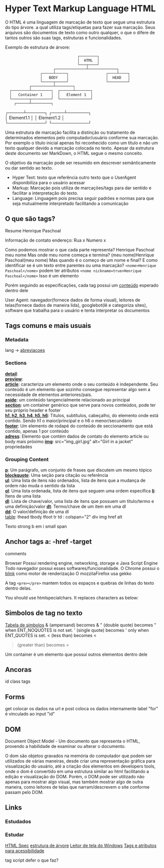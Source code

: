 # Hyper Text Markup Language HTML

O HTML é uma linguagem de marcação de texto que segue uma estrutura do tipo árvore. a qual utiliza tags/etiquetas para fazer sua marcação. Seus arquivos são documentos de texto como outro qualquer, o que o difere de tantos outros são suas tags, estruturas e funcionalidades.

Exemplo de estrutura de árvore:

                                     ┌────────┐                
                                     │  HTML  │                
                                     └───┬────┘                
                          ┌──────────────┴─────────────┐       
                    ┌─────┴─────┐                 ┌────┴────┐  
                    │   BODY    │                 │  HEAD   │  
                    └─────┬─────┘                 └─────────┘  
               ┌──────────┴────────┐                           
      ┌────────┴─────────┐  ┌──────┴───────┐                   
      │   Container 1    │  │   Element 1  │                   
      └────────┬─────────┘  └──────────────┘                   
        ┌──────┴─────────┐       
  ┌─────┴──────┐    ┌────┴───────┐  
  │ Element1.1 │    │ Element1.2 │  
  └────────────┘    └────────────┘  

Uma estrutura de marcação facilita a distinção ou tratamento de determinados elementos pelo computador/usuário conforme sua marcação.  
Por exemplo o título inicial apenas foi reconhecido como um título e não um texto qualquer devido a marcação colocada no texto. Apesar da estrutura deste documento ser MarkDown, o HTML segue o mesmo conceito.

O objetivo da marcação pode ser resumido em descrever semânticamente ou dar sentido ao texto.

- Hyper Text: texto que referência outro texto que o UserAgent disponibiliza para o usuário acessar
- Markup: Marcação pois utiliza de marcações/tags para dar sentido e facilitar a interpretação do texto.
- Language: Linguagem pois precisa seguir padrões e normas para que seja mutualmente interpretado facilitando a comunicação

## O que são tags?

Resume
Henrique Paschoal

Informação de contato
endereço: Rua x
Numero x

Como podemos mostrar o que cada parte representa?
Henrique Paschoal meu nome
Mas onde meu nome começa e termina?
(meu nome)Henrique Paschoal(meu nome)
Mas quando é o começo de um nome e final? E como identificar se é um texto entre parentes ou uma marcação?
`<nome>Henrique Paschoal</nome>`
podem ter atributos
`<nome nickname=true>Henrique Paschoal</nome>`
Isso é um elemento

Porém seguindo as especificações, cada tag possui um [conteúdo](https://html.spec.whatwg.org/#content-models) esperado dentro dele



User Agent: navegador(fornece dados de forma visual), leitores de telas(fornece dados de maneira lida), googlebot(lê e categoriza sites), software que trabalha para o usuário e tenta interpretar os documentos

## Tags comuns e mais usuais 

### Metadata
lang -> [abreviacoes](https://www.w3schools.com/tags/ref_language_codes.asp)


### Sections
[**detail**]():  
[**preview**]():  
[**article**](): 
caracteriza um elemento onde o seu conteúdo é independente. Seu conteúdo é um elemento que sozinho consegue representar algo sem a necessidade de elementos anteriores/pais.  
[**aside**](https://html.spec.whatwg.org/#the-aside-element): 
um conteúdo tangencialmente relacionado ao principal  
[**section**](https://html.spec.whatwg.org/#the-section-element): 
um container genérico que serve para novos conteúdos, pode ter seu próprio header e footer   
[**h1, h2, h3, h4, h5, h6**](https://html.spec.whatwg.org/#the-h1,-h2,-h3,-h4,-h5,-and-h6-elements): 
Títulos, subtítulos, cabeçalho, do elemento onde está contido. Sendo h1 o maior/principal e o h6 o menor/secundário  
[**footer**](): 
 Um elemento de rodapé do conteúdo de seccionamento que está contido, apenas 1 por conteúdo  
[**adress**](): 
Elemento que contém dados de contato do elemento article ou body mais próximo
[**img**](): 
src="img_girl.jpg" alt="Girl in a jacket" propriedades
### Grouping Content
[**p**](): Um parágrafo, um conjunto de frases que discutem um mesmo tópico  
[**blockquote**](): Uma seção para citação ou referência  
[**ul**](): Uma lista de itens não ordenados, lista de itens que a mudança de ordem não muda o sentido da lista  
[**ol**](): Uma lista ordenada, lista de itens que seguem uma ordem específica
[**li**](): Itens de uma lista  
[**dl**](): Lista de chave/valor, uma lista de itens que possuem um titulo/termo e uma definição/valor
[**dt**](): Termo/chave de um item em uma dl  
[**dd**](): O valor/definição de uma dl  
[table]():
thead
tbody
tfoot
tr
td : colspan="2"
div
img href alt 


Texto
strong
b
em
i
small
span

Anchor tags
a:
-href
-target
-

comments
<!-- -->

Browser
Possui rendering engine, networking, storage e Java Script Engine
Todo navegador possui esses softwares/funcionalidade.
O Chrome possui o [blink](https://www.chromium.org/blink/) como motor de renderização
O mozzilaFirefox usa gekko

A tag `<pre></pre>` mantem todos os espaços e quebras de linhas do texto dentro delas.

You should use htmlspecialchars. It replaces characters as below:

## Simbolos de tag no texto
[Tabela de simbolos](https://html.spec.whatwg.org/#named-character-references)
& (ampersand) becomes &amp;
" (double quote) becomes &quot; when ENT_NOQUOTES is not set.
' (single quote) becomes &#039; only when ENT_QUOTES is set.
< (less than) becomes &lt;
> (greater than) becomes &gt;

Um container é um elemento que possuí outros elementos dentro dele

## Ancoras
id
class
tags

## Forms
get colocar os dados na url e post coloca os dados internamente
label "for" é vinculado ao input "id"

## DOM
Document Object Model - Um documento que representa o HTML, provendo a habilidade de examinar ou alterar o documento.

O dom são objetos gravados na memória do computador que podem ser utilizados de várias maneiras, desde criar uma representação gráfica para visualização do usuário, até a criação dos elementos em developers tools, onde o dom é convertido em uma estrutura similar ao html facilitando a edição e visualização do DOM.
Porém, o DOM pode ser utilizado não apenas para mostrar algo visual, mas também mostrar algo de outra maneira, como leitores de telas que narram/descrevem o site conforme passam pelo DOM.


## Links

### Estudados

### Estudar
[HTML Spec](https://html.spec.whatwg.org/)
[estrutura de árvore](https://github.com/yzhong52/ascii_tree)
[Leitor de tela do Windows](https://www.nvaccess.org/download/)
[Tags e atributos para acessibilidade](https://www.w3.org/TR/html-aria/)

tag script defer o que faz?